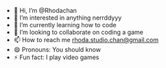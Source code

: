 - 👋 Hi, I’m @Rhodachan
- 👀 I’m interested in anything nerrddyyy
- 🌱 I’m currently learning how to code
- 💞️ I’m looking to collaborate on coding a game
- 📫 How to reach me rhoda.studio.chan@gmail.com
- 😄 Pronouns: You should know
- ⚡ Fun fact: I play video games

<!---
Rhodachan/Rhodachan is a ✨ special ✨ repository because its `README.md` (this file) appears on your GitHub profile.
You can click the Preview link to take a look at your changes.
--->
